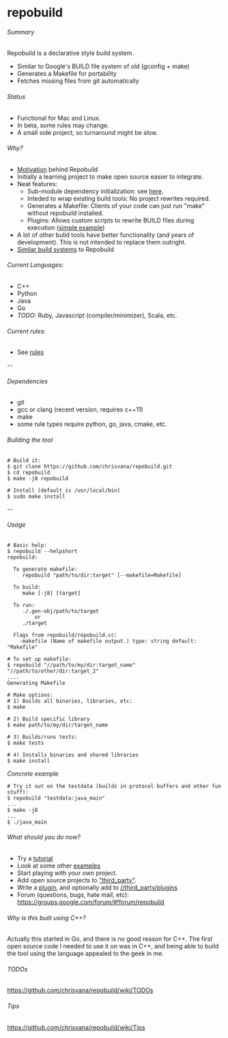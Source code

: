 repobuild
==========

###### Summary
Repobuild is a declarative style build system.
- Similar to Google's BUILD file system of old (gconfig + make)
- Generates a Makefile for portability
- Fetches missing files from git automatically

###### Status
- Functional for Mac and Linux.
- In beta, some rules may change.
- A small side project, so turnaround might be slow.

###### Why?
- [Motivation](https://github.com/chrisvana/repobuild/wiki/Motivation) behind Repobuild
- Initially a learning project to make open source easier to integrate.
- Neat features:
  - Sub-module dependency initialization: see [here](https://github.com/chrisvana/repobuild/wiki/Sub-Module-Handling).
  - Inteded to wrap existing build tools: No project rewrites required.
  - Generates a Makefile: Clients of your code can just run "make" without repobuild installed.
  - Plugins: Allows custom scripts to rewrite BUILD files during execution ([simple example](https://github.com/chrisvana/repobuild/wiki/Plugins))
- A lot of other bulid tools have better functionality (and years of development). This is not intended to replace them outright.
- [Similar build systems](https://github.com/chrisvana/repobuild/wiki/Similar-Build-Systems) to Repobuild

###### Current Languages:
- C++
- Python
- Java
- Go
- _TODO:_ Ruby, Javascript (compiler/minimizer), Scala, etc.

###### Current rules:
- See [rules](https://github.com/chrisvana/repobuild/wiki/Rules)

--
###### Dependencies
- git
- gcc or clang (recent version, requires c++11)
- make
- some rule types require python, go, java, cmake, etc.

###### Building the tool
```
# Build it:
$ git clone https://github.com/chrisvana/repobuild.git
$ cd repobuild
$ make -j8 repobuild

# Install (default is /usr/local/bin)
$ sudo make install
```

--
###### Usage
```
# Basic help:
$ repobuild --helpshort
repobuild: 

  To generate makefile:
     repobuild "path/to/dir:target" [--makefile=Makefile]

  To build:
     make [-j8] [target]

  To run:
     ./.gen-obj/path/to/target
         or
     ./target

  Flags from repobuild/repobuild.cc:
    -makefile (Name of makefile output.) type: string default: "Makefile"

# To set up makefile:
$ repobuild "//path/to/my/dir:target_name" "//path/to/other/dir:target_2"
....
Generating Makefile

# Make options:
# 1) Builds all binaries, libraries, etc:
$ make

# 2) Build specific library
$ make path/to/my/dir/target_name

# 3) Builds/runs tests:
$ make tests

# 4) Installs binaries and shared libraries
$ make install
```

*Concrete example*
```
# Try it out on the testdata (builds in protocol buffers and other fun stuff):
$ repobuild "testdata:java_main"
...
$ make -j8
...
$ ./java_main
```

###### What should you do now?
- Try a [tutorial](https://github.com/chrisvana/repobuild/wiki/Examples#tutorials)
- Look at some other [examples](https://github.com/chrisvana/repobuild/wiki/Examples)
- Start playing with your own project.
- Add open source projects to ["third_party"](https://github.com/chrisvana/third_party).
- Write a [plugin](https://github.com/chrisvana/repobuild/wiki/Plugins), and optionally add to [//third_party/plugins](https://github.com/chrisvana/repo_plugins)
- Forum (questions, bugs, hate mail, etc): https://groups.google.com/forum/#!forum/repobuild

###### Why is this built using C++?<br/>
Actually this started in Go, and there is no good reason for C++. The first open source code I needed to use it on was in C++, and being able to build the tool using the language appealed to the geek in me.

###### TODOs
https://github.com/chrisvana/repobuild/wiki/TODOs

###### Tips
https://github.com/chrisvana/repobuild/wiki/Tips
